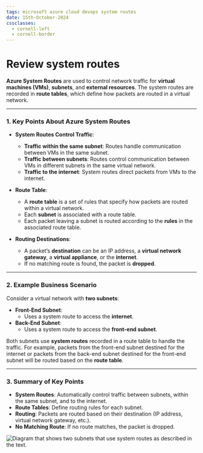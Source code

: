 ```yaml
---
tags: microsoft azure cloud devops system routes
date: 15th-October-2024
cssclasses:
  - cornell-left
  - cornell-border
---
```


# Review system routes

**Azure System Routes** are used to control network traffic for **virtual machines (VMs)**, **subnets**, and **external resources**. The system routes are recorded in **route tables**, which define how packets are routed in a virtual network.

---

### **1. Key Points About Azure System Routes**

- **System Routes Control Traffic**:
    
    - **Traffic within the same subnet**: Routes handle communication between VMs in the same subnet.
    - **Traffic between subnets**: Routes control communication between VMs in different subnets in the same virtual network.
    - **Traffic to the internet**: System routes direct packets from VMs to the internet.
- **Route Table**:
    
    - A **route table** is a set of rules that specify how packets are routed within a virtual network.
    - Each **subnet** is associated with a route table.
    - Each packet leaving a subnet is routed according to the **rules** in the associated route table.
- **Routing Destinations**:
    
    - A packet’s **destination** can be an IP address, a **virtual network gateway**, a **virtual appliance**, or the **internet**.
    - If no matching route is found, the packet is **dropped**.

---

### **2. Example Business Scenario**

Consider a virtual network with **two subnets**:

- **Front-End Subnet**:
    - Uses a system route to access the **internet**.
- **Back-End Subnet**:
    - Uses a system route to access the **front-end subnet**.

Both subnets use **system routes** recorded in a route table to handle the traffic. For example, packets from the front-end subnet destined for the internet or packets from the back-end subnet destined for the front-end subnet will be routed based on the **route table**.

---

### **3. Summary of Key Points**

- **System Routes**: Automatically control traffic between subnets, within the same subnet, and to the internet.
- **Route Tables**: Define routing rules for each subnet.
- **Routing**: Packets are routed based on their destination (IP address, virtual network gateway, etc.).
- **No Matching Route**: If no route matches, the packet is dropped.

![Diagram that shows two subnets that use system routes as described in the text.](https://learn.microsoft.com/en-us/training/wwl-azure/configure-network-routing-endpoints/media/system-routes-08992506.png)